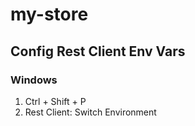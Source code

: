 # my-store

## Config Rest Client Env Vars

### Windows

1. Ctrl + Shift + P
2. Rest Client: Switch Environment
